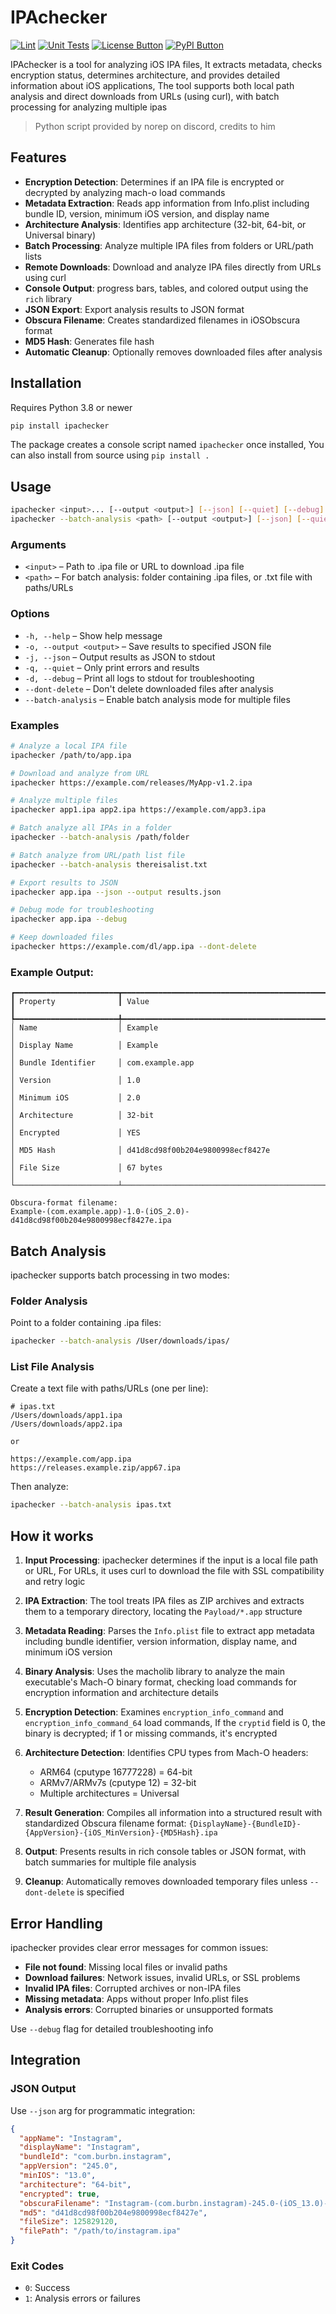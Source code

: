 [License Button]: https://img.shields.io/badge/License-MIT-black
[License Link]: https://github.com/Andres9890/ipachecker/blob/main/LICENSE 'MIT License.'

[PyPI Button]: https://img.shields.io/pypi/v/ipachecker?color=blue&label=PyPI
[PyPI Link]: https://pypi.org/project/ipachecker/ 'PyPI Package.'

# IPAchecker
[![Lint](https://github.com/Andres9890/ipachecker/actions/workflows/lint.yml/badge.svg)](https://github.com/Andres9890/ipachecker/actions/workflows/lint.yml)
[![Unit Tests](https://github.com/Andres9890/ipachecker/actions/workflows/unit-test.yml/badge.svg)](https://github.com/Andres9890/ipachecker/actions/workflows/unit-test.yml)
[![License Button]][License Link]
[![PyPI Button]][PyPI Link]

IPAchecker is a tool for analyzing iOS IPA files, It extracts metadata, checks encryption status, determines architecture, and provides detailed information about iOS applications, The tool supports both local path analysis and direct downloads from URLs (using curl), with batch processing for analyzing multiple ipas

> Python script provided by norep on discord, credits to him

## Features

- **Encryption Detection**: Determines if an IPA file is encrypted or decrypted by analyzing mach-o load commands
- **Metadata Extraction**: Reads app information from Info.plist including bundle ID, version, minimum iOS version, and display name
- **Architecture Analysis**: Identifies app architecture (32-bit, 64-bit, or Universal binary)
- **Batch Processing**: Analyze multiple IPA files from folders or URL/path lists
- **Remote Downloads**: Download and analyze IPA files directly from URLs using curl
- **Console Output**: progress bars, tables, and colored output using the `rich` library
- **JSON Export**: Export analysis results to JSON format
- **Obscura Filename**: Creates standardized filenames in iOSObscura format
- **MD5 Hash**: Generates file hash
- **Automatic Cleanup**: Optionally removes downloaded files after analysis

## Installation

Requires Python 3.8 or newer

```bash
pip install ipachecker
```

The package creates a console script named `ipachecker` once installed, You can also install from source using `pip install .`

## Usage

```bash
ipachecker <input>... [--output <output>] [--json] [--quiet] [--debug] [--dont-delete]
ipachecker --batch-analysis <path> [--output <output>] [--json] [--quiet] [--debug] [--dont-delete]
```

### Arguments

- `<input>` – Path to .ipa file or URL to download .ipa file
- `<path>` – For batch analysis: folder containing .ipa files, or .txt file with paths/URLs

### Options

- `-h, --help` – Show help message
- `-o, --output <output>` – Save results to specified JSON file
- `-j, --json` – Output results as JSON to stdout
- `-q, --quiet` – Only print errors and results
- `-d, --debug` – Print all logs to stdout for troubleshooting
- `--dont-delete` – Don't delete downloaded files after analysis
- `--batch-analysis` – Enable batch analysis mode for multiple files

### Examples

```bash
# Analyze a local IPA file
ipachecker /path/to/app.ipa

# Download and analyze from URL
ipachecker https://example.com/releases/MyApp-v1.2.ipa

# Analyze multiple files
ipachecker app1.ipa app2.ipa https://example.com/app3.ipa

# Batch analyze all IPAs in a folder
ipachecker --batch-analysis /path/folder

# Batch analyze from URL/path list file
ipachecker --batch-analysis thereisalist.txt

# Export results to JSON
ipachecker app.ipa --json --output results.json

# Debug mode for troubleshooting
ipachecker app.ipa --debug

# Keep downloaded files
ipachecker https://example.com/dl/app.ipa --dont-delete
```

### Example Output:

```
┏━━━━━━━━━━━━━━━━━━━━━━━┳━━━━━━━━━━━━━━━━━━━━━━━━━━━━━━━━━━━━━━━━━━━━━━━━━━━━━━━━━━━━━━━━┓
┃ Property              ┃ Value                                                          ┃
┡━━━━━━━━━━━━━━━━━━━━━━━╇━━━━━━━━━━━━━━━━━━━━━━━━━━━━━━━━━━━━━━━━━━━━━━━━━━━━━━━━━━━━━━━━┩
│ Name                  │ Example                                                        │
│ Display Name          │ Example                                                        │
│ Bundle Identifier     │ com.example.app                                                │
│ Version               │ 1.0                                                            │
│ Minimum iOS           │ 2.0                                                            │
│ Architecture          │ 32-bit                                                         │
│ Encrypted             │ YES                                                            │
│ MD5 Hash              │ d41d8cd98f00b204e9800998ecf8427e                               │
│ File Size             │ 67 bytes                                                       │
└───────────────────────┴────────────────────────────────────────────────────────────────┘

Obscura-format filename:
Example-(com.example.app)-1.0-(iOS_2.0)-d41d8cd98f00b204e9800998ecf8427e.ipa
```

## Batch Analysis

ipachecker supports batch processing in two modes:

### Folder Analysis
Point to a folder containing .ipa files:
```bash
ipachecker --batch-analysis /User/downloads/ipas/
```

### List File Analysis
Create a text file with paths/URLs (one per line):
```
# ipas.txt
/Users/downloads/app1.ipa
/Users/downloads/app2.ipa

or

https://example.com/app.ipa
https://releases.example.zip/app67.ipa
```

Then analyze:
```bash
ipachecker --batch-analysis ipas.txt
```

## How it works

1. **Input Processing**: ipachecker determines if the input is a local file path or URL, For URLs, it uses curl to download the file with SSL compatibility and retry logic

2. **IPA Extraction**: The tool treats IPA files as ZIP archives and extracts them to a temporary directory, locating the `Payload/*.app` structure

3. **Metadata Reading**: Parses the `Info.plist` file to extract app metadata including bundle identifier, version information, display name, and minimum iOS version

4. **Binary Analysis**: Uses the macholib library to analyze the main executable's Mach-O binary format, checking load commands for encryption information and architecture details

5. **Encryption Detection**: Examines `encryption_info_command` and `encryption_info_command_64` load commands, If the `cryptid` field is 0, the binary is decrypted; if 1 or missing commands, it's encrypted

6. **Architecture Detection**: Identifies CPU types from Mach-O headers:
   - ARM64 (cputype 16777228) = 64-bit
   - ARMv7/ARMv7s (cputype 12) = 32-bit  
   - Multiple architectures = Universal

7. **Result Generation**: Compiles all information into a structured result with standardized Obscura filename format: `{DisplayName}-{BundleID}-{AppVersion}-{iOS_MinVersion}-{MD5Hash}.ipa`

8. **Output**: Presents results in rich console tables or JSON format, with batch summaries for multiple file analysis

9. **Cleanup**: Automatically removes downloaded temporary files unless `--dont-delete` is specified

## Error Handling

ipachecker provides clear error messages for common issues:

- **File not found**: Missing local files or invalid paths
- **Download failures**: Network issues, invalid URLs, or SSL problems
- **Invalid IPA files**: Corrupted archives or non-IPA files
- **Missing metadata**: Apps without proper Info.plist files
- **Analysis errors**: Corrupted binaries or unsupported formats

Use `--debug` flag for detailed troubleshooting info

## Integration

### JSON Output
Use `--json` arg for programmatic integration:

```json
{
  "appName": "Instagram",
  "displayName": "Instagram", 
  "bundleId": "com.burbn.instagram",
  "appVersion": "245.0",
  "minIOS": "13.0",
  "architecture": "64-bit",
  "encrypted": true,
  "obscuraFilename": "Instagram-(com.burbn.instagram)-245.0-(iOS_13.0)-d41d8cd98f00b204e9800998ecf8427e.ipa",
  "md5": "d41d8cd98f00b204e9800998ecf8427e",
  "fileSize": 125829120,
  "filePath": "/path/to/instagram.ipa"
}
```

### Exit Codes
- `0`: Success
- `1`: Analysis errors or failures
